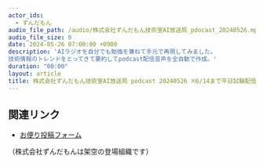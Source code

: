 ```yaml
---
actor_ids:
  - ずんだもん
audio_file_path: /audio/株式会社ずんだもん技術室AI放送局_pdocast_20240526.mp3
audio_file_size: 0
date: 2024-05-26 07:00:00 +0900
description: 'AIラジオを自分でも勉強を兼ねて手元で再現してみました。
技術情報のトレンドをとってきて要約してpodcast配信音声を全自動で作成。'
duration: "00:00"
layout: article
title: 株式会社ずんだもん技術室AI放送局 podcast 20240526 ※6/14まで平日試験配信中
---
```


## 関連リンク

- [お便り投稿フォーム](https://forms.gle/ffg4JTfqdiqK62qf9)

（株式会社ずんだもんは架空の登場組織です）
